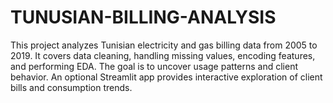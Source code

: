 # TUNUSIAN-BILLING-ANALYSIS
This project analyzes Tunisian electricity and gas billing data from 2005 to 2019. It covers data cleaning, handling missing values, encoding features, and performing EDA. The goal is to uncover usage patterns and client behavior. An optional Streamlit app provides interactive exploration of client bills and consumption trends.
